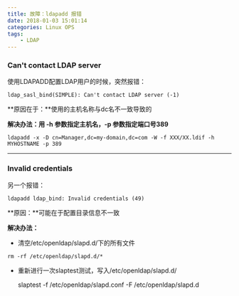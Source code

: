 ```yaml
---
title: 故障：ldapadd 报错
date: 2018-01-03 15:01:14
categories: Linux OPS
tags:
    - LDAP
---
```


### Can't contact LDAP server ###

使用LDAPADD配置LDAP用户的时候，突然报错：

```
ldap_sasl_bind(SIMPLE): Can't contact LDAP server (-1)
```

**原因在于：**使用的主机名称与dc名不一致导致的

**解决办法：**用 -h 参数指定主机名，-p 参数指定端口号**389**

```
ldapadd -x -D cn=Manager,dc=my-domain,dc=com -W -f XXX/XX.ldif -h MYHOSTNAME -p 389
```


---

### Invalid credentials  ###

另一个报错：

```
ldapadd ldap_bind: Invalid credentials (49)
```

**原因：**可能在于配置目录信息不一致

**解决办法：**

- 清空/etc/openldap/slapd.d/下的所有文件
 
 `rm -rf /etc/openldap/slapd.d/*`

- 重新进行一次slaptest测试，写入/etc/openldap/slapd.d/

    slaptest -f /etc/openldap/slapd.conf -F /etc/openldap/slapd.d

